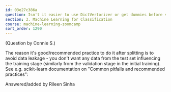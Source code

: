 ```yaml
---
id: 03e27c386a
question: Isn't it easier to use DictVertorizer or get dummies before splitting the data into train/val/test? Is there a reason we wouldn't do this? Or is it the same either way?
section: 3. Machine Learning for Classification
course: machine-learning-zoomcamp
sort_order: 1290
---
```


(Question by Connie S.)

The reason it's good/recommended practice to do it after splitting is to avoid data leakage - you don't want any data from the test set influencing the training stage (similarly from the validation stage in the initial training). See e.g. scikit-learn documentation on "Common pitfalls and recommended practices":

Answered/added by Rileen Sinha

